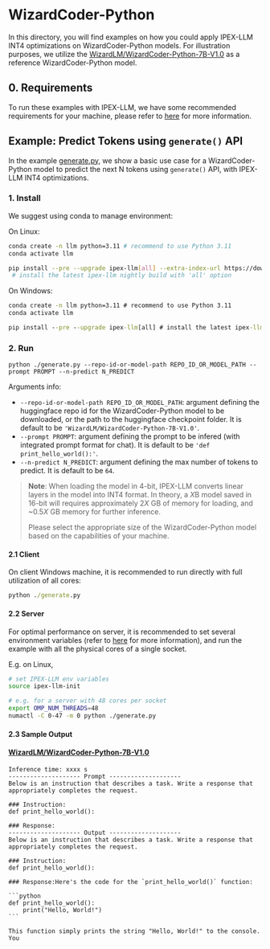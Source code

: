 # WizardCoder-Python
In this directory, you will find examples on how you could apply IPEX-LLM INT4 optimizations on WizardCoder-Python models. For illustration purposes, we utilize the [WizardLM/WizardCoder-Python-7B-V1.0](https://huggingface.co/WizardLM/WizardCoder-Python-7B-V1.0) as a reference WizardCoder-Python model.

## 0. Requirements
To run these examples with IPEX-LLM, we have some recommended requirements for your machine, please refer to [here](../README.md#recommended-requirements) for more information.

## Example: Predict Tokens using `generate()` API
In the example [generate.py](./generate.py), we show a basic use case for a WizardCoder-Python model to predict the next N tokens using `generate()` API, with IPEX-LLM INT4 optimizations.
### 1. Install
We suggest using conda to manage environment:

On Linux:

```bash
conda create -n llm python=3.11 # recommend to use Python 3.11
conda activate llm

pip install --pre --upgrade ipex-llm[all] --extra-index-url https://download.pytorch.org/whl/cpu
 # install the latest ipex-llm nightly build with 'all' option
```

On Windows:

```cmd
conda create -n llm python=3.11 # recommend to use Python 3.11
conda activate llm

pip install --pre --upgrade ipex-llm[all] # install the latest ipex-llm nightly build with 'all' option
```

### 2. Run
```
python ./generate.py --repo-id-or-model-path REPO_ID_OR_MODEL_PATH --prompt PROMPT --n-predict N_PREDICT
```

Arguments info:
- `--repo-id-or-model-path REPO_ID_OR_MODEL_PATH`: argument defining the huggingface repo id for the WizardCoder-Python model to be downloaded, or the path to the huggingface checkpoint folder. It is default to be `'WizardLM/WizardCoder-Python-7B-V1.0'`.
- `--prompt PROMPT`: argument defining the prompt to be infered (with integrated prompt format for chat). It is default to be `'def print_hello_world():'`.
- `--n-predict N_PREDICT`: argument defining the max number of tokens to predict. It is default to be `64`.

> **Note**: When loading the model in 4-bit, IPEX-LLM converts linear layers in the model into INT4 format. In theory, a *X*B model saved in 16-bit will requires approximately 2*X* GB of memory for loading, and ~0.5*X* GB memory for further inference.
>
> Please select the appropriate size of the WizardCoder-Python model based on the capabilities of your machine.

#### 2.1 Client
On client Windows machine, it is recommended to run directly with full utilization of all cores:
```cmd
python ./generate.py
```

#### 2.2 Server
For optimal performance on server, it is recommended to set several environment variables (refer to [here](../README.md#best-known-configuration-on-linux) for more information), and run the example with all the physical cores of a single socket.

E.g. on Linux,
```bash
# set IPEX-LLM env variables
source ipex-llm-init

# e.g. for a server with 48 cores per socket
export OMP_NUM_THREADS=48
numactl -C 0-47 -m 0 python ./generate.py
```

#### 2.3 Sample Output
#### [WizardLM/WizardCoder-Python-7B-V1.0](https://huggingface.co/WizardLM/WizardCoder-Python-7B-V1.0)
````log
Inference time: xxxx s
-------------------- Prompt --------------------
Below is an instruction that describes a task. Write a response that appropriately completes the request.

### Instruction:
def print_hello_world():

### Response:
-------------------- Output --------------------
Below is an instruction that describes a task. Write a response that appropriately completes the request.

### Instruction:
def print_hello_world():

### Response:Here's the code for the `print_hello_world()` function:

```python
def print_hello_world():
    print("Hello, World!")
```

This function simply prints the string "Hello, World!" to the console. You
````
